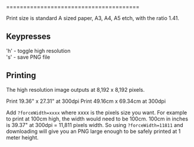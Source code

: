 =======================================

Print size is standard A sized paper, A3, A4, A5 etch, with the ratio 1.41.

## Keypresses

'h' - toggle high resolution  
's' - save PNG file  

## Printing

The high resolution image outputs at 8,192 x 8,192 pixels.  

Print 19.36" x 27.31" at 300dpi
Print 49.16cm x 69.34cm at 300dpi

Add `?forceWidth=xxxx` where xxxx is the pixels size you want. For example to print at 100cm high, the width would need to be 100cm. 100cm in inches is 39.37" at 300dpi = 11,811 pixels width. So using `?forceWidth=11811` and downloading will give you an PNG large enough to be safely printed at 1 meter height.